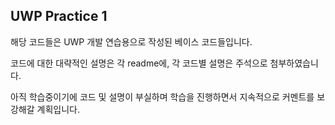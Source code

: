 ## UWP Practice 1

해당 코드들은 UWP 개발 연습용으로 작성된 베이스 코드들입니다.

코드에 대한 대략적인 설명은 각 readme에, 각 코드별 설명은 주석으로 첨부하였습니다.

아직 학습중이기에 코드 및 설명이 부실하며 학습을 진행하면서 지속적으로 커멘트를 보강해갈 계획입니다.